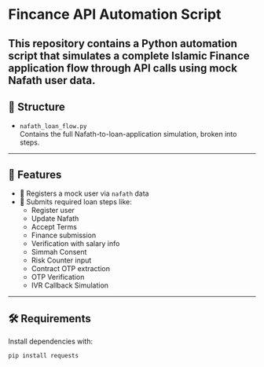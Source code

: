 # Fincance API Automation Script

This repository contains a Python automation script that simulates a complete **Islamic Finance application flow** through API calls using mock Nafath user data.
---

## 📁 Structure

- `nafath_loan_flow.py`  
  Contains the full Nafath-to-loan-application simulation, broken into steps.
  
---

## 🚀 Features

- 🔐 Registers a mock user via `nafath` data
- 🧾 Submits required loan steps like:
  - Register user
  - Update Nafath
  - Accept Terms
  - Finance submission
  - Verification with salary info
  - Simmah Consent
  - Risk Counter input
  - Contract OTP extraction
  - OTP Verification
  - IVR Callback Simulation

---

## 🛠 Requirements

Install dependencies with:

```bash
pip install requests
